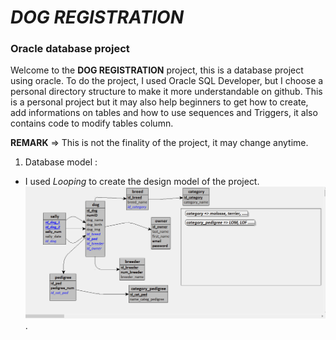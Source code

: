 # *DOG REGISTRATION*
### Oracle database project
Welcome to the **DOG REGISTRATION** project, this is a database project using oracle.
To do the project, I used Oracle SQL Developer, but I choose a personal directory structure to make it more understandable on github. This is a personal project but it may also help beginners to get how to create, add informations on tables and how to use sequences and Triggers, it also contains code to modify tables column.

**REMARK** => This is not the finality of the project, it may change anytime. 

1. Database model :
- I used *Looping* to create the design model of the project.
![Database model](https://github.com/Henintsoa-rzfm/dog-registration-dba-project/blob/master/docs/database-model.png).